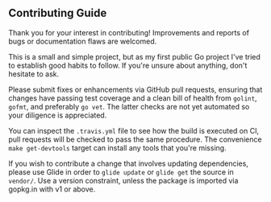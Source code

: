 Contributing Guide
------------------

Thank you for your interest in contributing! Improvements and reports of bugs
or documentation flaws are welcomed.

This is a small and simple project, but as my first public Go project I've
tried to establish good habits to follow. If you're unsure about anything,
don't hesitate to ask.

Please submit fixes or enhancements via GitHub pull requests, ensuring that
changes have passing test coverage and a clean bill of health from `golint`,
`gofmt`, and preferably `go vet`. The latter checks are not yet automated so
your diligence is appreciated.

You can inspect the `.travis.yml` file to see how the build is executed on CI,
pull requests will be checked to pass the same procedure. The convenience `make
get-devtools` target can install any tools that you're missing.

If you wish to contribute a change that involves updating dependencies, please
use Glide in order to `glide update` or `glide get` the source in `vendor/`.
Use a version constraint, unless the package is imported via gopkg.in with v1
or above.
